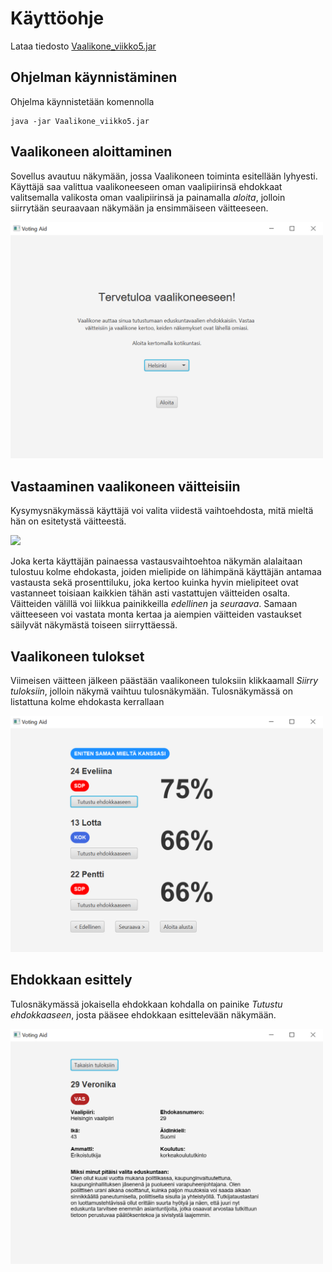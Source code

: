 # Käyttöohje

Lataa tiedosto [Vaalikone_viikko5.jar](https://github.com/mlkulmala/ot-harjoitustyo/releases/download/viikko5/Vaalikone_viikko5.jar)

## Ohjelman käynnistäminen

Ohjelma käynnistetään komennolla
```
java -jar Vaalikone_viikko5.jar
```

## Vaalikoneen aloittaminen

Sovellus avautuu näkymään, jossa Vaalikoneen toiminta esitellään lyhyesti. Käyttäjä saa valittua vaalikoneeseen oman vaalipiirinsä 
ehdokkaat valitsemalla valikosta oman vaalipiirinsä ja painamalla *aloita*, jolloin siirrytään seuraavaan näkymään ja ensimmäiseen 
väitteeseen.

<img src="https://raw.githubusercontent.com/mlkulmala/ot-harjoitustyo/master/Vaalikone/dokumentaatio/kuvat/welcomeView2.png" width="500">

## Vastaaminen vaalikoneen väitteisiin

Kysymysnäkymässä käyttäjä voi valita viidestä vaihtoehdosta, mitä mieltä hän on esitetystä väitteestä.

<img src="https://raw.githubusercontent.com/mlkulmala/ot-harjoitustyo/master/Vaalikone/dokumentaatio/kuvat/questionView2.png" width="500">

Joka kerta käyttäjän painaessa vastausvaihtoehtoa näkymän alalaitaan tulostuu kolme ehdokasta, joiden mielipide on
lähimpänä käyttäjän antamaa vastausta sekä prosenttiluku, joka kertoo kuinka hyvin mielipiteet ovat vastanneet toisiaan kaikkien tähän asti vastattujen väitteiden osalta. Väitteiden välillä voi liikkua painikkeilla *edellinen* ja 
*seuraava*. Samaan väitteeseen voi vastata monta kertaa ja aiempien väitteiden vastaukset säilyvät näkymästä toiseen siirryttäessä.

## Vaalikoneen tulokset

Viimeisen väitteen jälkeen päästään vaalikoneen tuloksiin klikkaamall *Siirry tuloksiin*, jolloin
näkymä vaihtuu tulosnäkymään. Tulosnäkymässä on listattuna kolme ehdokasta kerrallaan

<img src="https://raw.githubusercontent.com/mlkulmala/ot-harjoitustyo/master/Vaalikone/dokumentaatio/kuvat/resultsView.png" width="500">

## Ehdokkaan esittely

Tulosnäkymässä jokaisella ehdokkaan kohdalla on painike *Tutustu ehdokkaaseen*, josta pääsee ehdokkaan esittelevään näkymään.

<img src="https://raw.githubusercontent.com/mlkulmala/ot-harjoitustyo/master/Vaalikone/dokumentaatio/kuvat/candidateView.png" width="500">
